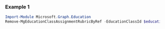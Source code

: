 ### Example 1
``` powershell
Import-Module Microsoft.Graph.Education
Remove-MgEducationClassAssignmentRubricByRef -EducationClassId $educationClassId -EducationAssignmentId $educationAssignmentId
```
